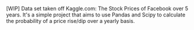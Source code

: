 [WIP]
Data set taken off Kaggle.com: The Stock Prices of Facebook over 5 years. 
It's a simple project that aims to use Pandas and Scipy to calculate the probability of a price rise/dip over a yearly basis. 
